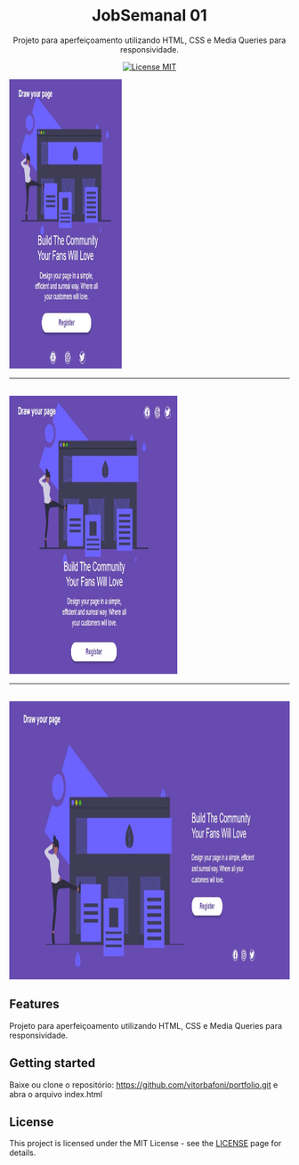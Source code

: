 <h1 align="center">
JobSemanal 01
</h1>

<p align="center">Projeto para aperfeiçoamento utilizando HTML, CSS e Media Queries para responsividade.</p>

<p align="center">
  <a href="https://opensource.org/licenses/MIT">
    <img src="https://img.shields.io/badge/License-MIT-blue.svg" alt="License MIT">
  </a>
</p>

<div>
  <img src="prints/01 - Mobile.jpg" alt="demo" height="520" width="40%">
  <br>
  <hr>
  <br>
  <img src="prints/02 - Tablet.jpg" alt="demo" height="500" width="60%">
  <br>
  <hr>
  <br>
  <img src="prints/03 - Desktop.jpg" alt="demo" height="500" width="100%">
</div>

## Features

Projeto para aperfeiçoamento utilizando HTML, CSS e Media Queries para responsividade.


## Getting started

Baixe ou clone o repositório: https://github.com/vitorbafoni/portfolio.git e abra o arquivo index.html


## License

This project is licensed under the MIT License - see the [LICENSE](https://opensource.org/licenses/MIT) page for details.
